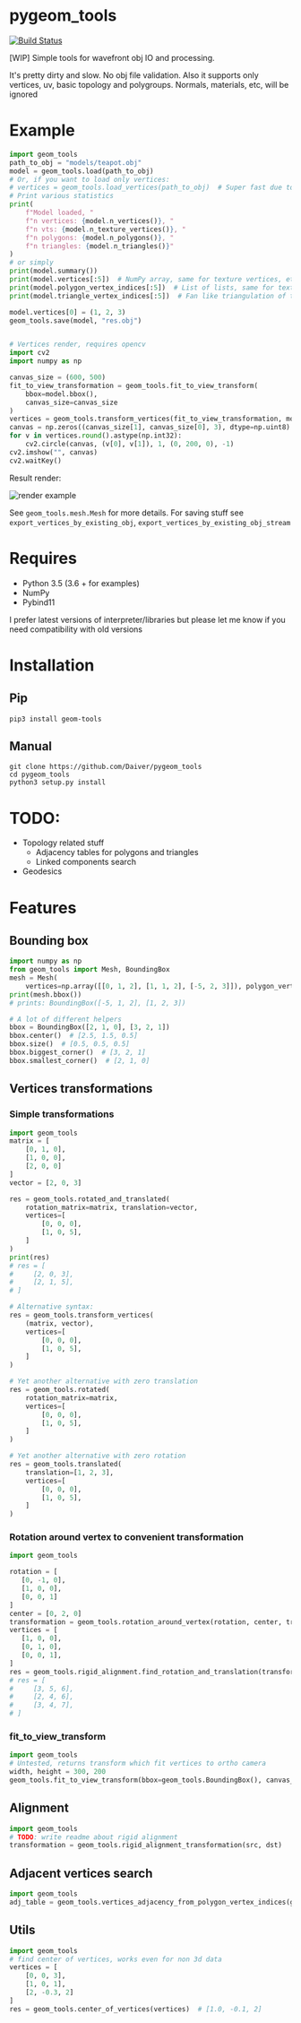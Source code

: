# pygeom_tools

[![Build Status](https://travis-ci.com/Daiver/pygeom_tools.svg?branch=master)](https://app.travis-ci.com/github/Daiver/pygeom_tools)

[WIP] Simple tools for wavefront obj IO and processing.

It's pretty dirty and slow. No obj file validation. Also it supports only vertices, uv, basic topology and polygroups. Normals, materials, etc, will be ignored 

# Example

```python
import geom_tools
path_to_obj = "models/teapot.obj"
model = geom_tools.load(path_to_obj)
# Or, if you want to load only vertices:
# vertices = geom_tools.load_vertices(path_to_obj)  # Super fast due to C++ extension
# Print various statistics 
print(
    f"Model loaded, "
    f"n vertices: {model.n_vertices()}, "
    f"n vts: {model.n_texture_vertices()}, "
    f"n polygons: {model.n_polygons()}, "
    f"n triangles: {model.n_triangles()}"
)
# or simply
print(model.summary())
print(model.vertices[:5])  # NumPy array, same for texture vertices, etc
print(model.polygon_vertex_indices[:5])  # List of lists, same for texture topology, triangulated topology, etc
print(model.triangle_vertex_indices[:5])  # Fan like triangulation of topology. Keep original triangles

model.vertices[0] = (1, 2, 3)
geom_tools.save(model, "res.obj")    


# Vertices render, requires opencv
import cv2
import numpy as np

canvas_size = (600, 500)
fit_to_view_transformation = geom_tools.fit_to_view_transform(
    bbox=model.bbox(),
    canvas_size=canvas_size
)
vertices = geom_tools.transform_vertices(fit_to_view_transformation, model.vertices)
canvas = np.zeros((canvas_size[1], canvas_size[0], 3), dtype=np.uint8)
for v in vertices.round().astype(np.int32):
    cv2.circle(canvas, (v[0], v[1]), 1, (0, 200, 0), -1)
cv2.imshow("", canvas)
cv2.waitKey()

```

Result render:

![render example](./pics/render.png)


See `geom_tools.mesh.Mesh` for more details. For saving stuff see `export_vertices_by_existing_obj`, `export_vertices_by_existing_obj_stream`

# Requires
 - Python 3.5 (3.6 + for examples)
 - NumPy
 - Pybind11

I prefer latest versions of interpreter/libraries but please let me know if you need compatibility with old versions 

# Installation

## Pip

```
pip3 install geom-tools
```

## Manual
```
git clone https://github.com/Daiver/pygeom_tools
cd pygeom_tools
python3 setup.py install
```

# TODO:

 - Topology related stuff   
   - Adjacency tables for polygons and triangles
   - Linked components search
 - Geodesics 

# Features
## Bounding box

```python
import numpy as np
from geom_tools import Mesh, BoundingBox
mesh = Mesh(
    vertices=np.array([[0, 1, 2], [1, 1, 2], [-5, 2, 3]]), polygon_vertex_indices=[[0, 1, 2]])
print(mesh.bbox())
# prints: BoundingBox([-5, 1, 2], [1, 2, 3])

# A lot of different helpers
bbox = BoundingBox([2, 1, 0], [3, 2, 1])
bbox.center()  # [2.5, 1.5, 0.5]
bbox.size()  # [0.5, 0.5, 0.5]
bbox.biggest_corner()  # [3, 2, 1]
bbox.smallest_corner()  # [2, 1, 0] 
```

## Vertices transformations

### Simple transformations

```python
import geom_tools
matrix = [
    [0, 1, 0],
    [1, 0, 0],
    [2, 0, 0]
]
vector = [2, 0, 3]

res = geom_tools.rotated_and_translated(
    rotation_matrix=matrix, translation=vector,
    vertices=[
        [0, 0, 0],
        [1, 0, 5],
    ]
)
print(res)    
# res = [
#     [2, 0, 3],
#     [2, 1, 5],
# ]

# Alternative syntax:
res = geom_tools.transform_vertices(
    (matrix, vector),
    vertices=[
        [0, 0, 0],
        [1, 0, 5],
    ]
)

# Yet another alternative with zero translation
res = geom_tools.rotated(
    rotation_matrix=matrix, 
    vertices=[
        [0, 0, 0],
        [1, 0, 5],
    ]
)

# Yet another alternative with zero rotation
res = geom_tools.translated(
    translation=[1, 2, 3],
    vertices=[
        [0, 0, 0],
        [1, 0, 5],
    ]
)

```

### Rotation around vertex to convenient transformation

```python
import geom_tools

rotation = [
   [0, -1, 0],
   [1, 0, 0],
   [0, 0, 1]
]
center = [0, 2, 0]
transformation = geom_tools.rotation_around_vertex(rotation, center, translation=[1, 2, 6])
vertices = [
   [1, 0, 0],
   [0, 1, 0],
   [0, 0, 1],
]
res = geom_tools.rigid_alignment.find_rotation_and_translation(transformation, vertices)
# res = [
#     [3, 5, 6],
#     [2, 4, 6],
#     [3, 4, 7],
# ]
```

### fit_to_view_transform

```python
import geom_tools
# Untested, returns transform which fit vertices to ortho camera 
width, height = 300, 200
geom_tools.fit_to_view_transform(bbox=geom_tools.BoundingBox(), canvas_size=(width, height))

```

## Alignment

```python
import geom_tools
# TODO: write readme about rigid alignment
transformation = geom_tools.rigid_alignment_transformation(src, dst)
```

## Adjacent vertices search
```python
import geom_tools
adj_table = geom_tools.vertices_adjacency_from_polygon_vertex_indices(geom.polygon_vertex_indices)
```

## Utils

```python
import geom_tools
# find center of vertices, works even for non 3d data
vertices = [
    [0, 0, 3],
    [1, 0, 1],
    [2, -0.3, 2]
]
res = geom_tools.center_of_vertices(vertices)  # [1.0, -0.1, 2]
```
